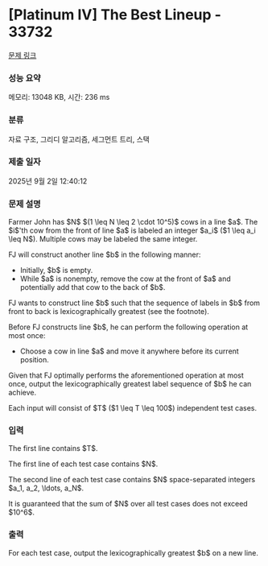 # [Platinum IV] The Best Lineup - 33732 

[문제 링크](https://www.acmicpc.net/problem/33732) 

### 성능 요약

메모리: 13048 KB, 시간: 236 ms

### 분류

자료 구조, 그리디 알고리즘, 세그먼트 트리, 스택

### 제출 일자

2025년 9월 2일 12:40:12

### 문제 설명

<p>Farmer John has $N$ $(1 \leq N \leq 2 \cdot 10^5)$ cows in a line $a$. The $i$'th cow from the front of line $a$ is labeled an integer $a_i$ ($1 \leq a_i \leq N$). Multiple cows may be labeled the same integer.</p>

<p>FJ will construct another line $b$ in the following manner:</p>

<ul>
	<li>Initially, $b$ is empty.</li>
	<li>While $a$ is nonempty, remove the cow at the front of $a$ and potentially add that cow to the back of $b$.</li>
</ul>

<p>FJ wants to construct line $b$ such that the sequence of labels in $b$ from front to back is lexicographically greatest (see the footnote).</p>

<p>Before FJ constructs line $b$, he can perform the following operation at most once:</p>

<ul>
	<li>Choose a cow in line $a$ and move it anywhere before its current position.</li>
</ul>

<p>Given that FJ optimally performs the aforementioned operation at most once, output the lexicographically greatest label sequence of $b$ he can achieve.</p>

<p>Each input will consist of $T$ ($1 \leq T \leq 100$) independent test cases.</p>

### 입력 

 <p>The first line contains $T$.</p>

<p>The first line of each test case contains $N$.</p>

<p>The second line of each test case contains $N$ space-separated integers $a_1, a_2, \ldots, a_N$.</p>

<p>It is guaranteed that the sum of $N$ over all test cases does not exceed $10^6$.</p>

### 출력 

 <p>For each test case, output the lexicographically greatest $b$ on a new line.</p>

